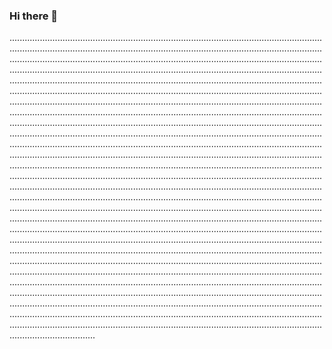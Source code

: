 ### Hi there 👋

..................................................................................................................................................................................................................................................................................................................................................................................................................................................................................................................................................................................................................................................................................................................................................................................................................................................................................................................................................................................................................................................................................................................................................................................................................................................................................................................................................................................................................................................................................................................................................................................................................................................................................................................................................................................................................................................................................................................................................................................................................................................................................................................................................................................................................................................................................................................................................................................................................................................................................................................................................................................................................................................................................................................................................................................................................................................................................................................................................................................................................................................................................................................................................................................................................................................................................................................................................................................................................................................................................................................................................................................................................................................